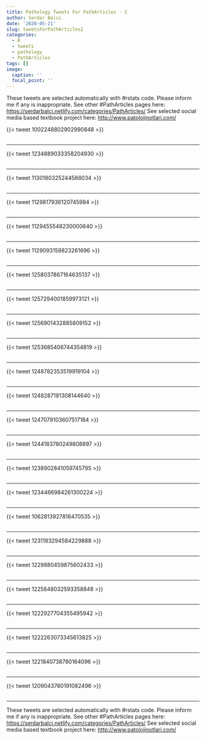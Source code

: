 ```yaml
---
title: Pathology Tweets For PathArticles - 2
author: Serdar Balci
date: '2020-05-21'
slug: tweetsForPathArticles2
categories:
  - R
  - tweets
  - pathology
  - PathArticles
tags: []
image:
  caption: ''
  focal_point: ''
---
```



These tweets are selected automatically with #rstats code. Please inform me if any is inappropriate.
See other #PathArticles pages here: https://serdarbalci.netlify.com/categories/PathArticles/ 
See selected social media based textbook project here: http://www.patolojinotlari.com/

{{< tweet 1002248802902990848 >}}
<br>
<br>
<hr>
{{< tweet 1234889033358204930 >}}
<br>
<br>
<hr>
{{< tweet 1130180325244588034 >}}
<br>
<br>
<hr>
{{< tweet 1129817936120745984 >}}
<br>
<br>
<hr>
{{< tweet 1129455548230000640 >}}
<br>
<br>
<hr>
{{< tweet 1129093159823261696 >}}
<br>
<br>
<hr>
{{< tweet 1258037867164635137 >}}
<br>
<br>
<hr>
{{< tweet 1257294001859973121 >}}
<br>
<br>
<hr>
{{< tweet 1256901432885809152 >}}
<br>
<br>
<hr>
{{< tweet 1253685406744354819 >}}
<br>
<br>
<hr>
{{< tweet 1248782353519919104 >}}
<br>
<br>
<hr>
{{< tweet 1248287191308144640 >}}
<br>
<br>
<hr>
{{< tweet 1247079103607517184 >}}
<br>
<br>
<hr>
{{< tweet 1244183780249808897 >}}
<br>
<br>
<hr>
{{< tweet 1238902841059745795 >}}
<br>
<br>
<hr>
{{< tweet 1234466984261300224 >}}
<br>
<br>
<hr>
{{< tweet 1062813927816470535 >}}
<br>
<br>
<hr>
{{< tweet 1231183294584229888 >}}
<br>
<br>
<hr>
{{< tweet 1229880459875602433 >}}
<br>
<br>
<hr>
{{< tweet 1225848032593358848 >}}
<br>
<br>
<hr>
{{< tweet 1222927704355495942 >}}
<br>
<br>
<hr>
{{< tweet 1222263073345613825 >}}
<br>
<br>
<hr>
{{< tweet 1221840738780164096 >}}
<br>
<br>
<hr>
{{< tweet 1209043760191082496 >}}
<br>
<br>
<hr>


These tweets are selected automatically with #rstats code. Please inform me if any is inappropriate.
See other #PathArticles pages here: https://serdarbalci.netlify.com/categories/PathArticles/ 
See selected social media based textbook project here: http://www.patolojinotlari.com/
